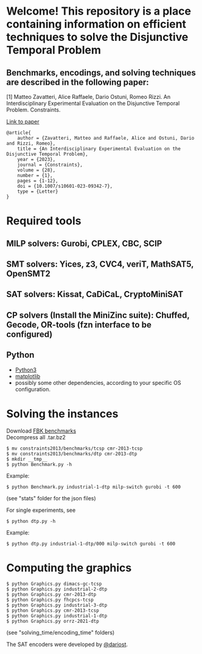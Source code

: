 # Welcome! This repository is a place containing information on efficient techniques to solve the Disjunctive Temporal Problem

## Benchmarks, encodings, and solving techniques are described in the following paper:

[1] Matteo Zavatteri, Alice Raffaele, Dario Ostuni, Romeo Rizzi. An Interdisciplinary Experimental Evaluation on the Disjunctive Temporal Problem. Constraints.

[Link to paper](https://link.springer.com/article/10.1007/s10601-023-09342-7)

    @article{ 
        author = {Zavatteri, Matteo and Raffaele, Alice and Ostuni, Dario and Rizzi, Romeo},
        title = {An Interdisciplinary Experimental Evaluation on the Disjunctive Temporal Problem},
        year = {2023},
        journal = {Constraints},
        volume = {28},
        number = {1},
        pages = {1-12},
        doi = {10.1007/s10601-023-09342-7},
        type = {Letter}
    }


# Required tools

## MILP solvers: Gurobi, CPLEX, CBC, SCIP
     
## SMT solvers: Yices, z3, CVC4, veriT, MathSAT5, OpenSMT2

## SAT solvers: Kissat, CaDiCaL, CryptoMiniSAT

## CP solvers (Install the MiniZinc suite): Chuffed, Gecode, OR-tools (fzn interface to be configured)



## Python

* [Python3](https://www.python.org)
* [matplotlib](https://matplotlib.org)
* possibly some other dependencies, according to your specific OS configuration.


# Solving the instances
Download [FBK benchmarks](https://www.mikand.net/thesis/constraints2013.tar.bz2)</br>
Decompress all .tar.bz2

    $ mv constraints2013/benchmarks/tcsp cmr-2013-tcsp
    $ mv constraints2013/benchmarks/dtp cmr-2013-dtp
	$ mkdir __tmp__
	$ python Benchmark.py -h	

Example:

    $ python Benchmark.py industrial-1-dtp milp-switch gurobi -t 600
    
(see  "stats" folder for the json files)	

For single experiments, see 

    $ python dtp.py -h

Example:

    $ python dtp.py industrial-1-dtp/000 milp-switch gurobi -t 600


# Computing the graphics

	$ python Graphics.py dimacs-gc-tcsp
	$ python Graphics.py industrial-2-dtp
	$ python Graphics.py cmr-2013-dtp
	$ python Graphics.py fhcpcs-tcsp		
	$ python Graphics.py industrial-3-dtp
	$ python Graphics.py cmr-2013-tcsp
	$ python Graphics.py industrial-1-dtp
	$ python Graphics.py orrz-2021-dtp

(see  "solving_time/encoding_time" folders)

The SAT encoders were developed by [@dariost](https://github.com/dariost). 
